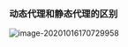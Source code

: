 ### 动态代理和静态代理的区别



![image-20201016170729958](https://lxy-yuer.oss-cn-beijing.aliyuncs.com/PicGo/20201016170730.png)
